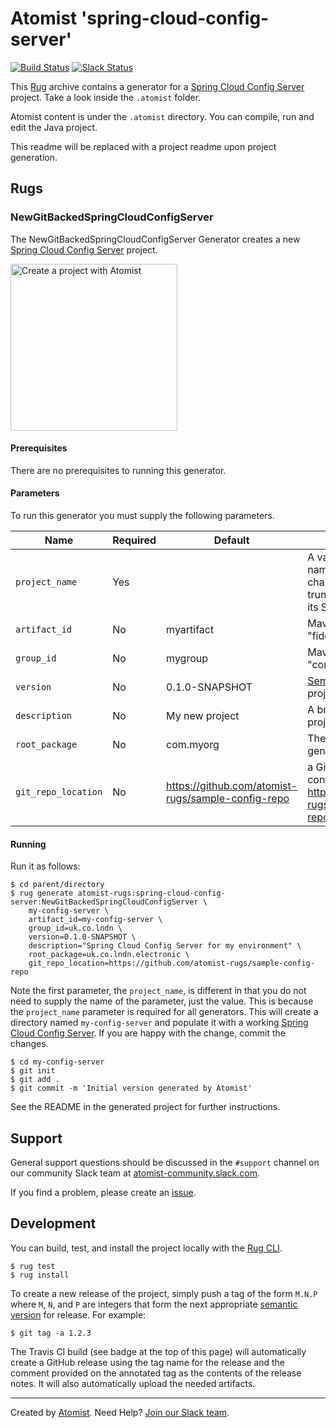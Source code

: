 # Atomist 'spring-cloud-config-server'

[![Build Status](https://travis-ci.org/atomist-rugs/spring-cloud-config-server.svg?branch=master)](https://travis-ci.org/atomist-rugs/spring-cloud-config-server)
[![Slack Status](https://join.atomist.com/badge.svg)](https://join.atomist.com)

This [Rug](http://docs.atomist.com/) archive contains a generator for a [Spring Cloud Config Server][spring-cloud-config-server] project.  Take a look inside the
`.atomist` folder.

Atomist content is under the `.atomist` directory. You can compile, run and edit the Java project.

This readme will be replaced with a project readme upon project generation.

[spring-cloud-config-server]: https://cloud.spring.io/spring-cloud-config/

## Rugs

### NewGitBackedSpringCloudConfigServer

The NewGitBackedSpringCloudConfigServer Generator creates a new [Spring
Cloud Config Server][spring-cloud-config-server] project.

[spring-cloud-config-server]: https://cloud.spring.io/spring-cloud-config/

[<img src="http://images.atomist.com/button/create-project.png" width="267" alt="Create a project with Atomist"/>](https://api.atomist.com/v1/projects/generators/35c508f8-0127-480b-a91f-a1c3b00b6532)

#### Prerequisites

There are no prerequisites to running this generator.

#### Parameters

To run this generator you must supply the following parameters.

Name | Required | Default | Description
-----|----------|---------|------------
`project_name` | Yes | |  A valid GitHub repository name.  It must be 21 characters or less to avoid truncating name when the its Slack channel is created.
`artifact_id` | No | myartifact | Maven artifact ID, e.g., "fiddle-riddle".
`group_id` | No | mygroup |  Maven group ID, e.g., "com.pany.project".
`version` | No | 0.1.0-SNAPSHOT | [Semantic version][semver] of the project.
`description` | No | My new project | A brief description of the project.
`root_package` | No | com.myorg | The root package for the generated service class.
`git_repo_location` | No | https://github.com/atomist-rugs/sample-config-repo | a Git repository location for configuration to serve (i.e. https://github.com/atomist-rugs/sample-config-repo)"

[semver]: http://semver.org

#### Running

Run it as follows:

```
$ cd parent/directory
$ rug generate atomist-rugs:spring-cloud-config-server:NewGitBackedSpringCloudConfigServer \
    my-config-server \
    artifact_id=my-config-server \
    group_id=uk.co.lndn \
    version=0.1.0-SNAPSHOT \
    description="Spring Cloud Config Server for my environment" \
    root_package=uk.co.lndn.electronic \
    git_repo_location=https://github.com/atomist-rugs/sample-config-repo
```

Note the first parameter, the `project_name`, is different in that you
do not need to supply the name of the parameter, just the value.  This
is because the `project_name` parameter is required for all
generators.  This will create a directory named `my-config-server` and
populate it with a working [Spring Cloud Config Server][spring-cloud-config-server].  If you are happy
with the change, commit the changes.

[spring-cloud-config-server]: https://cloud.spring.io/spring-cloud-config/

```
$ cd my-config-server
$ git init
$ git add .
$ git commit -m 'Initial version generated by Atomist'
```

See the README in the generated project for further instructions.

## Support

General support questions should be discussed in the `#support`
channel on our community Slack team
at [atomist-community.slack.com][slack].

If you find a problem, please create an [issue][].

[issue]: https://github.com/atomist-rugs/spring-cloud-config-server/issues

## Development

You can build, test, and install the project locally with
the [Rug CLI][cli].

[cli]: https://github.com/atomist/rug-cli

```
$ rug test
$ rug install
```

To create a new release of the project, simply push a tag of the form
`M.N.P` where `M`, `N`, and `P` are integers that form the next
appropriate [semantic version][semver] for release.  For example:

[semver]: http://semver.org

```
$ git tag -a 1.2.3
```

The Travis CI build (see badge at the top of this page) will
automatically create a GitHub release using the tag name for the
release and the comment provided on the annotated tag as the contents
of the release notes.  It will also automatically upload the needed
artifacts.

---
Created by [Atomist][atomist].
Need Help?  [Join our Slack team][slack].

[atomist]: https://www.atomist.com/
[slack]: https://join.atomist.com/
